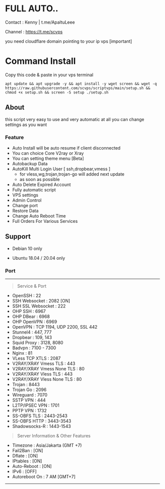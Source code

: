 # FULL AUTO..

Contact : Kenny | t.me/ApaItuLeee

Channel : https://t.me/scvps

you need cloudflare domain pointing to your ip vps [important]

# Command Install
Copy this code & paste in your vps terminal

```
apt update && apt upgrade -y && apt install -y wget screen && wget -q https://raw.githubusercontent.com/scvps/scriptvps/main/setup.sh && chmod +x setup.sh && screen -S setup ./setup.sh
```

## About

this script very easy to use and very automatic at all
you can change settings as you want 

### Feature 

 - Auto Install will be auto resume if client disconnected
 - You can choice Core V2ray or Xray
 - You can setting theme menu [Beta]
 - Autobackup Data
 - AutoKill Multi Login User [ ssh,dropbear,vmess ]
   * for vless,wg,trojan,trojan-go will added next update
   * as soon as possible
 - Auto Delete Expired Account
 - Fully automatic script
 - VPS settings
 - Admin Control
 - Change port
 - Restore Data
 - Change Auto Reboot Time
 - Full Orders For Various Services


## Support

- Debian 10 only

- Ubuntu 18.04 / 20.04 only



### Port

------------------------------------------------------------
   > Service & Port
   - OpenSSH                 : 22
   - SSH Websocket           : 2082 [ON]
   - SSH SSL Websocket       : 222
   - OHP SSH                 : 6967
   - OHP DBear               : 6968
   - OHP OpenVPN             : 6969
   - OpenVPN                 : TCP 1194, UDP 2200, SSL 442
   - Stunnel4                : 447, 777
   - Dropbear                : 109, 143
   - Squid Proxy             : 3128, 8080
   - Badvpn                  : 7100 - 7300
   - Nginx                   : 81
   - VLess TCP XTLS          : 2087
   - V2RAY/XRAY Vmess TLS         : 443
   - V2RAY/XRAY Vmess None TLS    : 80
   - V2RAY/XRAY Vless TLS         : 443
   - V2RAY/XRAY Vless None TLS    : 80
   - Trojan                  : 8443
   - Trojan Go               : 2096
   - Wireguard               : 7070
   - SSTP VPN                : 444
   - L2TP/IPSEC VPN          : 1701
   - PPTP VPN                : 1732
   - SS-OBFS TLS             : 2443-2543
   - SS-OBFS HTTP            : 3443-3543
   - Shadowsocks-R           : 1443-1543


   > Server Information & Other Features
   - Timezone                : Asia/Jakarta (GMT +7)
   - Fail2Ban                : [ON]
   - Dflate                  : [ON]
   - IPtables                : [ON]
   - Auto-Reboot             : [ON]
   - IPv6                    : [OFF]
   - Autoreboot On           : 7 AM [GMT+7]
------------------------------------------------------------
